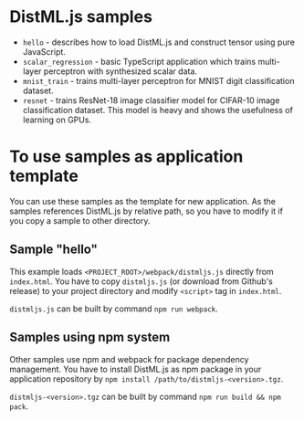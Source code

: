 # DistML.js samples

- `hello` - describes how to load DistML.js and construct tensor using pure JavaScript.
- `scalar_regression` - basic TypeScript application which trains multi-layer perceptron with synthesized scalar data.
- `mnist_train` - trains multi-layer perceptron for MNIST digit classification dataset.
- `resnet` - trains ResNet-18 image classifier model for CIFAR-10 image classification dataset. This model is heavy and shows the usefulness of learning on GPUs.

# To use samples as application template

You can use these samples as the template for new application. As the samples references DistML.js by relative path, so you have to modify it if you copy a sample to other directory.

## Sample "hello"

This example loads `<PROJECT_ROOT>/webpack/distmljs.js` directly from `index.html`. You have to copy `distmljs.js` (or download from Github's release) to your project directory and modify `<script>` tag in `index.html`.

`distmljs.js` can be built by command `npm run webpack`.

## Samples using npm system

Other samples use npm and webpack for package dependency management. You have to install DistML.js as npm package in your application repository by `npm install /path/to/distmljs-<version>.tgz`.

`distmljs-<version>.tgz` can be built by command `npm run build && npm pack`.
